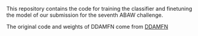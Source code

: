 This repository contains the code for training the classifier and finetuning the model of our submission for the seventh ABAW challenge.

The original code and weights of DDAMFN come from [DDAMFN](https://github.com/simon20010923/DDAMFN)
